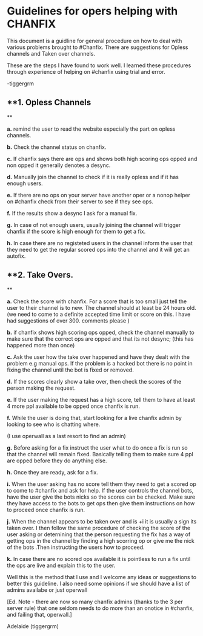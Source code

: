# Guidelines for opers helping with CHANFIX

This document is a guidline for general procedure on how to deal with various
problems brought to #Chanfix. There are suggestions for Opless channels and
Taken over channels.

These are the steps I have found to work well. I learned these procedures
through experience of helping on #chanfix using trial and error.

-tiggergrm 

## **1. Opless Channels

**

**a.** remind the user to read the website especially the part on opless channels.

**b.** Check the channel status on chanfix.

**c.** If chanfix says there are ops and shows both high scoring ops opped and non opped it generally denotes a desync.

**d.** Manually join the channel to check if it is really opless and if it has enough users.

**e.** If there are no ops on your server have another oper or a nonop helper on #chanfix check from their server to see if they see ops.

**f.** If the results show a desync I ask for a manual fix.

**g.** In case of not enough users, usually joining the channel will trigger chanfix if the score is high enough for them to get a fix.

**h.** In case there are no registeted users in the channel inform the user that they need to get the regular scored ops into the channel and it will get an autofix.

  

## **2. Take Overs.

**

**a.** Check the score with chanfix. For a score that is too small just tell the user to their channel is to new. The channel should at least be 24 hours old. (we need to come to a definite accepted time limit or score on this. I have had suggestions of over 300. comments please )

**b.** if chanfix shows high scoring ops opped, check the channel manually to make sure that the correct ops are opped and that its not desync; (this has happened more than once)

**c.** Ask the user how the take over happened and have they dealt with the problem e.g manual ops. If the problem is a hacked bot there is no point in fixing the channel until the bot is fixed or removed. 

**d.** If the scores clearly show a take over, then check the scores of the person making the request.

**e.** If the user making the request has a high score, tell them to have at least 4 more ppl available to be opped once chanfix is run.

**f.** While the user is doing that, start looking for a live chanfix admin by looking to see who is chatting where.

(I use operwall as a last resort to find an admin)

**g.** Before asking for a fix instruct the user what to do once a fix is run so that the channel will remain fixed. Basically telling them to make sure 4 ppl are opped before they do anything else.

**h.** Once they are ready, ask for a fix.

**i.** When the user asking has no score tell them they need to get a scored op to come to #chanfix and ask for help. If the user controls the channel bots, have the user give the bots nicks so the scores can be checked. Make sure they have access to the bots to get ops then give them instructions on how to proceed once chanfix is run.

**j.** When the channel appears to be taken over and is +i it is usually a sign its taken over. I then follow the same procedure of checking the score of the user asking or deternining that the person requesting the fix has a way of getting ops in the channel by finding a high scorring op or give me the nick of the bots .Then instructing the users how to proceed.

**k.** In case there are no scored ops available it is pointless to run a fix until the ops are live and explain this to the user.

  
  

Well this is the method that I use and I welcome any ideas or suggestions to
better this guideline. I also need some opinions if we should have a list of
admins availabe or just operwall

[Ed. Note - there are now so many chanfix admins (thanks to the 3 per server
rule) that one seldom needs to do more than an onotice in #chanfix, and
failing that, operwall.]

Adelaide (tiggergrm)

